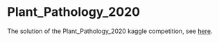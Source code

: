# Plant_Pathology_2020

The solution of the Plant_Pathology_2020 kaggle competition, see [here](https://www.kaggle.com/c/plant-pathology-2020-fgvc7).
